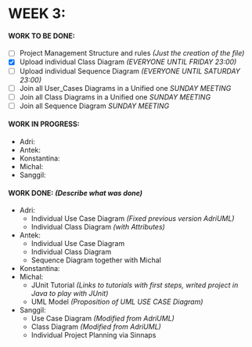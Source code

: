 # WEEK 3:
#### WORK TO BE DONE:

 - [ ] Project Management Structure and rules *(Just the creation of the file)*
 - [X] Upload individual Class Diagram *(EVERYONE UNTIL FRIDAY 23:00)*
 - [ ] Upload individual Sequence Diagram *(EVERYONE UNTIL SATURDAY 23:00)*
 - [ ] Join all User_Cases Diagrams in a Unified one *SUNDAY MEETING*
 - [ ] Join all Class Diagrams in a Unified one *SUNDAY MEETING*
 - [ ] Join all Sequence Diagram *SUNDAY MEETING*

#### WORK IN PROGRESS:

* Adri:
* Antek:
* Konstantina:
* Michal: 
* Sanggil:

#### WORK DONE: *(Describe what was done)*

 * Adri:
   - Individual Use Case Diagram _(Fixed previous version AdriUML)_
   - Individual Class Diagram _(with Attributes)_
 * Antek:
   - Individual Use Case Diagram
   - Individual Class Diagram
   - Sequence Diagram together with Michal
 * Konstantina:
 * Michal: 
   - JUnit Tutorial *(Links to tutorials with first steps, writed project in Java to play with JUnit)*
   - UML Model *(Proposition of UML USE CASE Diagram)*
 * Sanggil:
   - Use Case Diagram _(Modified from AdriUML)_
   - Class Diagram _(Modified from AdriUML)_
   - Individual Project Planning via Sinnaps

